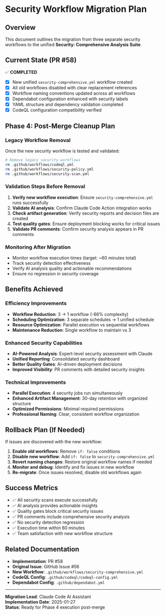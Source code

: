 # Security Workflow Migration Plan

## Overview
This document outlines the migration from three separate security workflows to the unified **Security: Comprehensive Analysis Suite**.

## Current State (PR #58)
✅ **COMPLETED**
- [x] New unified `security-comprehensive.yml` workflow created
- [x] All old workflows disabled with clear replacement references
- [x] Workflow naming conventions updated across all workflows
- [x] Dependabot configuration enhanced with security labels
- [x] YAML structure and dependency validation completed
- [x] CodeQL configuration compatibility verified

## Phase 4: Post-Merge Cleanup Plan

### Legacy Workflow Removal
Once the new security workflow is tested and validated:

```bash
# Remove legacy security workflows
rm .github/workflows/codeql.yml
rm .github/workflows/security-policy.yml  
rm .github/workflows/security-scan.yml
```

### Validation Steps Before Removal
1. **Verify new workflow execution**: Ensure `security-comprehensive.yml` runs successfully
2. **Validate AI analysis**: Confirm Claude Code Action integration works
3. **Check artifact generation**: Verify security reports and decision files are created
4. **Test quality gates**: Ensure deployment blocking works for critical issues
5. **Validate PR comments**: Confirm security analysis appears in PR comments

### Monitoring After Migration
- Monitor workflow execution times (target: ~60 minutes total)
- Track security detection effectiveness
- Verify AI analysis quality and actionable recommendations
- Ensure no regression in security coverage

## Benefits Achieved

### Efficiency Improvements
- **Workflow Reduction**: 3 → 1 workflow (-66% complexity)
- **Scheduling Optimization**: 3 separate schedules → 1 unified schedule
- **Resource Optimization**: Parallel execution vs sequential workflows
- **Maintenance Reduction**: Single workflow to maintain vs 3

### Enhanced Security Capabilities
- **AI-Powered Analysis**: Expert-level security assessment with Claude
- **Unified Reporting**: Consolidated security dashboard
- **Better Quality Gates**: AI-driven deployment decisions
- **Improved Visibility**: PR comments with detailed security insights

### Technical Improvements
- **Parallel Execution**: 4 security jobs run simultaneously
- **Enhanced Artifact Management**: 30-day retention with organized structure
- **Optimized Permissions**: Minimal required permissions
- **Professional Naming**: Clear, consistent workflow organization

## Rollback Plan (If Needed)

If issues are discovered with the new workflow:

1. **Enable old workflows**: Remove `if: false` conditions
2. **Disable new workflow**: Add `if: false` to `security-comprehensive.yml`
3. **Revert naming changes**: Restore original workflow names if needed
4. **Monitor and debug**: Identify and fix issues in new workflow
5. **Re-migrate**: Once issues resolved, disable old workflows again

## Success Metrics

- ✅ All security scans execute successfully
- ✅ AI analysis provides actionable insights
- ✅ Quality gates block critical security issues
- ✅ PR comments include comprehensive security analysis
- ✅ No security detection regression
- ✅ Execution time within 60 minutes
- ✅ Team satisfaction with new workflow structure

## Related Documentation

- **Implementation**: PR #58
- **Original Issue**: GitHub Issue #56
- **New Workflow**: `.github/workflows/security-comprehensive.yml`
- **CodeQL Config**: `.github/codeql/codeql-config.yml`
- **Dependabot Config**: `.github/dependabot.yml`

---

**Migration Lead**: Claude Code AI Assistant  
**Implementation Date**: 2025-01-27  
**Status**: Ready for Phase 4 execution post-merge